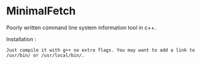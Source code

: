 # MinimalFetch
Poorly written command line system information tool in c++.

Installation :
```
Just compile it with g++ no extra flags. You may want to add a link to /usr/bin/ or /usr/local/bin/.
```
